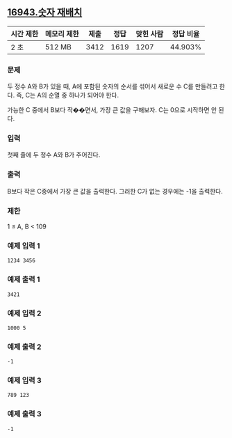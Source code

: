 ## [16943.숫자 재배치](https://www.acmicpc.net/problem/16943)


|시간 제한|메모리 제한|제출|정답|맞힌 사람|정답 비율|
|--------|-----------|---|----|----------|--------|
|2 초|512 MB|3412|1619|1207|44.903%|

### 문제
두 정수 A와 B가 있을 때, A에 포함된 숫자의 순서를 섞어서 새로운 수 C를 만들려고 한다. 즉, C는 A의 순열 중 하나가 되어야 한다. 

가능한 C 중에서 B보다 작��면서, 가장 큰 값을 구해보자. C는 0으로 시작하면 안 된다.

### 입력
첫째 줄에 두 정수 A와 B가 주어진다.

### 출력
B보다 작은 C중에서 가장 큰 값을 출력한다. 그러한 C가 없는 경우에는 -1을 출력한다.

### 제한
1 ≤ A, B < 109

### 예제 입력 1 
```
1234 3456
```
### 예제 출력 1 
```
3421
```

### 예제 입력 2 
```
1000 5
```
### 예제 출력 2 
```
-1
```

### 예제 입력 3 
```
789 123
```
### 예제 출력 3 
```
-1
```